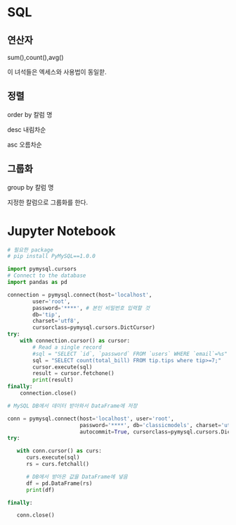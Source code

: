 # SQL

## 연산자

sum(),count(),avg() 

이 녀석들은 엑세스와 사용법이 동일핟.

## 정렬

order by 칼럼 명

desc 내림차순 

asc 오름차순

## 그룹화

group by 칼럼 명

지정한 칼럼으로 그룹화를 한다. 

# Jupyter Notebook

```python
# 필요한 package 
# pip install PyMySQL==1.0.0

import pymysql.cursors
# Connect to the database
import pandas as pd

connection = pymysql.connect(host='localhost',
        user='root',
        password='****', # 본인 비밀번호 입력할 것
        db='tip',
        charset='utf8',
        cursorclass=pymysql.cursors.DictCursor)
try:
    with connection.cursor() as cursor:
        # Read a single record
        #sql = "SELECT `id`, `password` FROM `users` WHERE `email`=%s"
        sql = "SELECT count(total_bill) FROM tip.tips where tip>=7;"
        cursor.execute(sql)
        result = cursor.fetchone()
        print(result)
finally:
    connection.close()
```



```python
# MySQL DB에서 데이터 받아와서 DataFrame에 저장

conn = pymysql.connect(host='localhost', user='root', 
                       password='****', db='classicmodels', charset='utf8',
                       autocommit=True, cursorclass=pymysql.cursors.DictCursor)
try:

   with conn.cursor() as curs:
      curs.execute(sql)
      rs = curs.fetchall()

      # DB에서 받아온 값을 DataFrame에 넣음
      df = pd.DataFrame(rs)
      print(df)

finally:

   conn.close()
```



